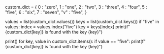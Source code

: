 custom_dict = {
    0 : "zero",
    1 : "one",
    2 : "two",
    3 : "three",
    4 : "four",
    5 : "five",
    6 : "six",
    7 : "seven",
    "v" : "five",
}


values = list(custom_dict.values())
keys = list(custom_dict.keys())
if "five" in values:
    index = values.index("five")
    key = keys[index]
    print(f"{custom_dict[key]} is found with the key {key}")

print()
for key, value in custom_dict.items():
    if value == "five":
       print(f"{custom_dict[key]} is found with the key {key}") 
